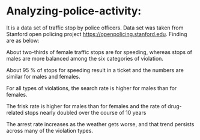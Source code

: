 # Analyzing-police-activity:
It is a data set of traffic stop by police officers. Data set was taken from Stanford open policing
project https://openpolicing.stanford.edu. Finding are as below:



About two-thirds of female traffic stops are for speeding, whereas stops of
males are more balanced among the six categories of violation. 

About 95 % of stops for speeding result in a ticket and the numbers are similar for males and
females.


For all types of violations, the search rate is higher for males than for females.

The frisk rate is higher for males than for females and the rate of drug-related
stops nearly doubled over the course of 10 years

The arrest rate increases as the weather gets worse, and that trend persists
across many of the violation types.
